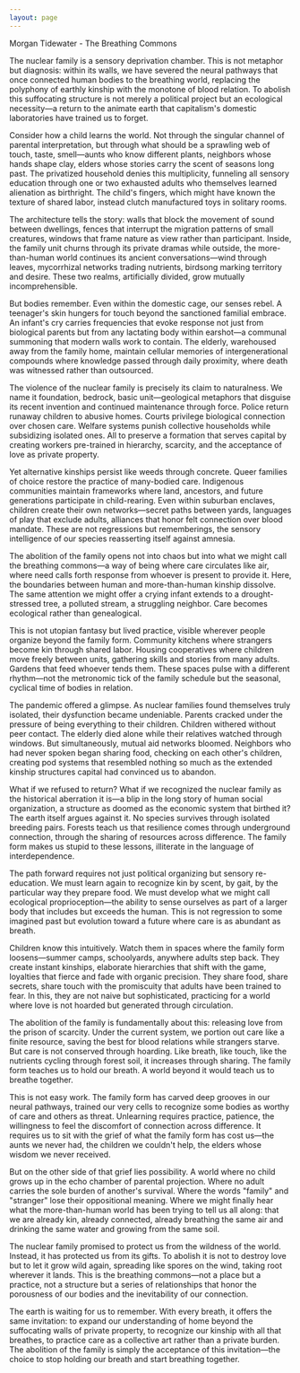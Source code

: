 ```yaml
---
layout: page
---
```

Morgan Tidewater - The Breathing Commons

The nuclear family is a sensory deprivation chamber. This is not metaphor but diagnosis: within its walls, we have severed the neural pathways that once connected human bodies to the breathing world, replacing the polyphony of earthly kinship with the monotone of blood relation. To abolish this suffocating structure is not merely a political project but an ecological necessity—a return to the animate earth that capitalism's domestic laboratories have trained us to forget.

Consider how a child learns the world. Not through the singular channel of parental interpretation, but through what should be a sprawling web of touch, taste, smell—aunts who know different plants, neighbors whose hands shape clay, elders whose stories carry the scent of seasons long past. The privatized household denies this multiplicity, funneling all sensory education through one or two exhausted adults who themselves learned alienation as birthright. The child's fingers, which might have known the texture of shared labor, instead clutch manufactured toys in solitary rooms.

The architecture tells the story: walls that block the movement of sound between dwellings, fences that interrupt the migration patterns of small creatures, windows that frame nature as view rather than participant. Inside, the family unit churns through its private dramas while outside, the more-than-human world continues its ancient conversations—wind through leaves, mycorrhizal networks trading nutrients, birdsong marking territory and desire. These two realms, artificially divided, grow mutually incomprehensible.

But bodies remember. Even within the domestic cage, our senses rebel. A teenager's skin hungers for touch beyond the sanctioned familial embrace. An infant's cry carries frequencies that evoke response not just from biological parents but from any lactating body within earshot—a communal summoning that modern walls work to contain. The elderly, warehoused away from the family home, maintain cellular memories of intergenerational compounds where knowledge passed through daily proximity, where death was witnessed rather than outsourced.

The violence of the nuclear family is precisely its claim to naturalness. We name it foundation, bedrock, basic unit—geological metaphors that disguise its recent invention and continued maintenance through force. Police return runaway children to abusive homes. Courts privilege biological connection over chosen care. Welfare systems punish collective households while subsidizing isolated ones. All to preserve a formation that serves capital by creating workers pre-trained in hierarchy, scarcity, and the acceptance of love as private property.

Yet alternative kinships persist like weeds through concrete. Queer families of choice restore the practice of many-bodied care. Indigenous communities maintain frameworks where land, ancestors, and future generations participate in child-rearing. Even within suburban enclaves, children create their own networks—secret paths between yards, languages of play that exclude adults, alliances that honor felt connection over blood mandate. These are not regressions but rememberings, the sensory intelligence of our species reasserting itself against amnesia.

The abolition of the family opens not into chaos but into what we might call the breathing commons—a way of being where care circulates like air, where need calls forth response from whoever is present to provide it. Here, the boundaries between human and more-than-human kinship dissolve. The same attention we might offer a crying infant extends to a drought-stressed tree, a polluted stream, a struggling neighbor. Care becomes ecological rather than genealogical.

This is not utopian fantasy but lived practice, visible wherever people organize beyond the family form. Community kitchens where strangers become kin through shared labor. Housing cooperatives where children move freely between units, gathering skills and stories from many adults. Gardens that feed whoever tends them. These spaces pulse with a different rhythm—not the metronomic tick of the family schedule but the seasonal, cyclical time of bodies in relation.

The pandemic offered a glimpse. As nuclear families found themselves truly isolated, their dysfunction became undeniable. Parents cracked under the pressure of being everything to their children. Children withered without peer contact. The elderly died alone while their relatives watched through windows. But simultaneously, mutual aid networks bloomed. Neighbors who had never spoken began sharing food, checking on each other's children, creating pod systems that resembled nothing so much as the extended kinship structures capital had convinced us to abandon.

What if we refused to return? What if we recognized the nuclear family as the historical aberration it is—a blip in the long story of human social organization, a structure as doomed as the economic system that birthed it? The earth itself argues against it. No species survives through isolated breeding pairs. Forests teach us that resilience comes through underground connection, through the sharing of resources across difference. The family form makes us stupid to these lessons, illiterate in the language of interdependence.

The path forward requires not just political organizing but sensory re-education. We must learn again to recognize kin by scent, by gait, by the particular way they prepare food. We must develop what we might call ecological proprioception—the ability to sense ourselves as part of a larger body that includes but exceeds the human. This is not regression to some imagined past but evolution toward a future where care is as abundant as breath.

Children know this intuitively. Watch them in spaces where the family form loosens—summer camps, schoolyards, anywhere adults step back. They create instant kinships, elaborate hierarchies that shift with the game, loyalties that fierce and fade with organic precision. They share food, share secrets, share touch with the promiscuity that adults have been trained to fear. In this, they are not naive but sophisticated, practicing for a world where love is not hoarded but generated through circulation.

The abolition of the family is fundamentally about this: releasing love from the prison of scarcity. Under the current system, we portion out care like a finite resource, saving the best for blood relations while strangers starve. But care is not conserved through hoarding. Like breath, like touch, like the nutrients cycling through forest soil, it increases through sharing. The family form teaches us to hold our breath. A world beyond it would teach us to breathe together.

This is not easy work. The family form has carved deep grooves in our neural pathways, trained our very cells to recognize some bodies as worthy of care and others as threat. Unlearning requires practice, patience, the willingness to feel the discomfort of connection across difference. It requires us to sit with the grief of what the family form has cost us—the aunts we never had, the children we couldn't help, the elders whose wisdom we never received.

But on the other side of that grief lies possibility. A world where no child grows up in the echo chamber of parental projection. Where no adult carries the sole burden of another's survival. Where the words "family" and "stranger" lose their oppositional meaning. Where we might finally hear what the more-than-human world has been trying to tell us all along: that we are already kin, already connected, already breathing the same air and drinking the same water and growing from the same soil.

The nuclear family promised to protect us from the wildness of the world. Instead, it has protected us from its gifts. To abolish it is not to destroy love but to let it grow wild again, spreading like spores on the wind, taking root wherever it lands. This is the breathing commons—not a place but a practice, not a structure but a series of relationships that honor the porousness of our bodies and the inevitability of our connection.

The earth is waiting for us to remember. With every breath, it offers the same invitation: to expand our understanding of home beyond the suffocating walls of private property, to recognize our kinship with all that breathes, to practice care as a collective art rather than a private burden. The abolition of the family is simply the acceptance of this invitation—the choice to stop holding our breath and start breathing together.